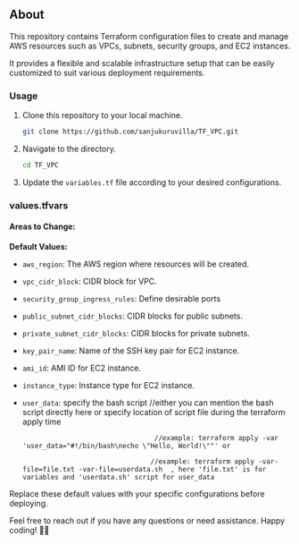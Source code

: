 ## About

This repository contains Terraform configuration files to create and manage AWS resources such as VPCs, subnets, security groups, and EC2 instances. 

It provides a flexible and scalable infrastructure setup that can be easily customized to suit various deployment requirements.

### Usage

1. Clone this repository to your local machine.
   ```bash
   git clone https://github.com/sanjukuruvilla/TF_VPC.git
   ```

2. Navigate to the directory.
   ```bash
   cd TF_VPC
   ```

3. Update the `variables.tf` file according to your desired configurations.

### values.tfvars

#### Areas to Change:

**Default Values:**
- `aws_region`: The AWS region where resources will be created.
- `vpc_cidr_block`: CIDR block for VPC.
- `security_group_ingress_rules`: Define desirable ports
- `public_subnet_cidr_blocks`: CIDR blocks for public subnets.
- `private_subnet_cidr_blocks`: CIDR blocks for private subnets.
- `key_pair_name`: Name of the SSH key pair for EC2 instance.
- `ami_id`: AMI ID for EC2 instance.
- `instance_type`: Instance type for EC2 instance.
- `user_data`: specify the bash script  //either you can mention the bash script directly here or specify location of script file during the terraform apply time
  
                                       //example: terraform apply -var 'user_data="#!/bin/bash\necho \"Hello, World!\""' or
  
                                      //example: terraform apply -var-file=file.txt -var-file=userdata.sh  , here 'file.txt' is for variables and 'userdata.sh' script for user_data

Replace these default values with your specific configurations before deploying.

Feel free to reach out if you have any questions or need assistance. Happy coding! 🏴‍☠️
